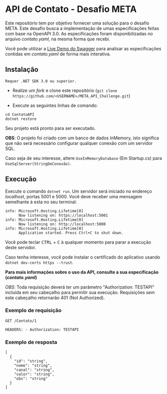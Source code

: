 # API de Contato - Desafio META

Este repositório tem por objetivo fornecer uma solução para o desafio
META. Este desafio busca a implementação de umas especificações feitas
com base na OpenAPI 3.0. As especificações foram disponibilizadas no arquivo
*contato.yaml*, na mesma forma que recebi.

Você pode utilizar a [Live Demo do Swagger](https://editor.swagger.io/) para
analisar as especificações contidas em *contato.yaml* de forma mais interativa.

## Instalação

```
Requer .NET SDK 3.0 ou superior.
```

- Realize um *fork* e clone este repositório 
(`git clone https://github.com/<USERNAME>/META_API_Challenge.git`)

- Execute as seguintes linhas de comando:

```
cd ContatoAPI
dotnet restore
```

Seu projeto está pronto para ser executado.

**OBS**: O projeto foi criado com um banco de dados InMemory,
isto significa que não será necessário configurar qualquer conexão 
com um servidor SQL.

Caso seja de seu interesse, altere `UseInMemoryDatabase` (Em Startup.cs)
para `UseSqlServer(StringDeConexão)`.

## Execução

Execute o comando `dotnet run`.
Um servidor será iniciado no endereço *localhost*, portas 5001 e 5000. Você
deve receber uma mensagem semelhante à esta no seu terminal:

```
info: Microsoft.Hosting.Lifetime[0]
      Now listening on: https://localhost:5001
info: Microsoft.Hosting.Lifetime[0]
      Now listening on: http://localhost:5000
info: Microsoft.Hosting.Lifetime[0]
      Application started. Press Ctrl+C to shut down.
```

Você pode teclar <kbd>CTRL</kbd> + <kbd>C</kbd> à qualquer momento para parar
a execução deste servidor. 

Caso tenha interesse, você pode instalar o certificado do aplicativo usando
`dotnet dev-certs https --trust`.

**Para mais informações sobre o uso da API, consulte a sua especificação (*contato.yaml*)**

*OBS*: Toda requisição deverá ter um parâmetro "Authorization: TESTAPI" incluída em
seu cabeçalho para permitir sua execução. Requisições sem este cabeçalho retornarão
401 (Not Authorized).

### Exemplo de requisição
```
GET /Contato/1

HEADERS: - Authorization: TESTAPI
```

### Exemplo de resposta
```
[
  {
    "id": "string",
    "nome": "string",
    "canal": "string",
    "valor": "string",
    "obs": "string"
  }
]
```